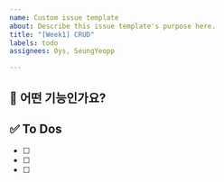 ```yaml
---
name: Custom issue template
about: Describe this issue template's purpose here.
title: "[Week1] CRUD"
labels: todo
assignees: 0ys, SeungYeopp

---
```


## 💜 어떤 기능인가요?

## ✅ To Dos
- [ ]
- [ ]
- [ ]
